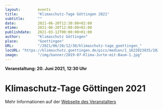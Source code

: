 ```yaml
---
layout:        events
title:         "Klimaschutz-Tage Göttingen 2021"
subtitle:      ""
date:          2021-06-20T12:30:00+02:00
etime:         2021-06-20T12:00:00+02:00
publishdate:   2021-03-12T00:00:00+01:00
author:        "Klimaschutz Göttingen"
place:         "Goettingen"
URL:           "/2021/06/20/12/30/klimaschutz-tage_goettingen_"
locURL: "https://klimaschutz.goettingen.de/pics/medien/1_1622023835/2021_05_326_Flyer_web.pdf"
image:         "/img/banner/2019-07-Klima-Jurte-mit-Baum-1.jpg"
---
```


**Veranstaltung: 20. Juni 2021, 12:30 Uhr**

Klimaschutz-Tage Göttingen 2021
===========



Mehr Informationen auf der [Webseite des Veranstalters](https://klimaschutz.goettingen.de/pics/medien/1_1622023835/2021_05_326_Flyer_web.pdf)
